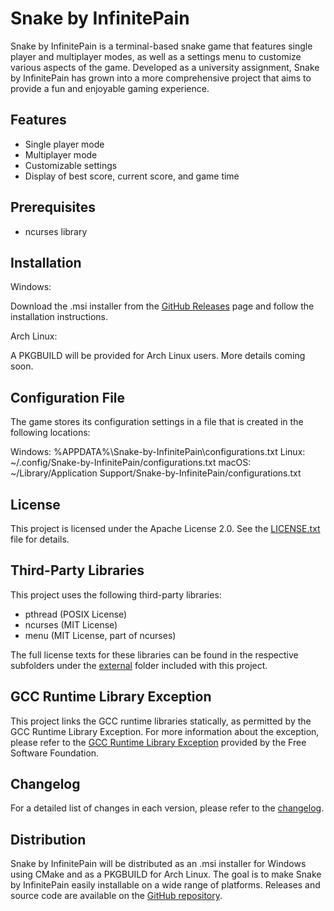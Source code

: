# Snake by InfinitePain

Snake by InfinitePain is a terminal-based snake game that features single player and multiplayer modes, as well as a settings menu to customize various aspects of the game. Developed as a university assignment, Snake by InfinitePain has grown into a more comprehensive project that aims to provide a fun and enjoyable gaming experience.

## Features

- Single player mode
- Multiplayer mode
- Customizable settings
- Display of best score, current score, and game time

## Prerequisites

- ncurses library

## Installation

Windows:

Download the .msi installer from the [GitHub Releases](https://github.com/InfinitePain/snake-by-infinitepain/releases) page and follow the installation instructions.

Arch Linux:

A PKGBUILD will be provided for Arch Linux users. More details coming soon.

## Configuration File

The game stores its configuration settings in a file that is created in the following locations:

Windows: %APPDATA%\Snake-by-InfinitePain\configurations.txt
Linux: ~/.config/Snake-by-InfinitePain/configurations.txt
macOS: ~/Library/Application Support/Snake-by-InfinitePain/configurations.txt

## License

This project is licensed under the Apache License 2.0. See the [LICENSE.txt](LICENSE.txt) file for details.

## Third-Party Libraries

This project uses the following third-party libraries:

- pthread (POSIX License)
- ncurses (MIT License)
- menu (MIT License, part of ncurses)

The full license texts for these libraries can be found in the respective subfolders under the [external](external) folder included with this project.

## GCC Runtime Library Exception

This project links the GCC runtime libraries statically, as permitted by the GCC Runtime Library Exception. For more information about the exception, please refer to the [GCC Runtime Library Exception](https://www.gnu.org/licenses/gcc-exception-3.1.en.html) provided by the Free Software Foundation.

## Changelog

For a detailed list of changes in each version, please refer to the [changelog](changelog.md).

## Distribution

Snake by InfinitePain will be distributed as an .msi installer for Windows using CMake and as a PKGBUILD for Arch Linux. The goal is to make Snake by InfinitePain easily installable on a wide range of platforms. Releases and source code are available on the [GitHub repository](https://github.com/InfinitePain/snake-by-infinitepain).
